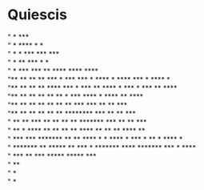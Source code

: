 # Quiescis

"      * ***                                                                              
			"    *  ****                    *                                       *                  
			"   *  *  ***                  ***                                     ***                 
			"  *  **   ***                  *                                       *                 
			" *  ***    *** **   ****                          ****                          ****      
			"**   **     **  **    ***  * ***        ***      * **** *    ****    ***       * **** *   
			"**   **     **  **     ****   ***      * ***    **  ****    * ***  *  ***     **  ****   
			"**   **     **  **      **     **     *   ***  ****        *   ****    **    ****         
			"**   **     **  **      **     **    **    ***   ***      **           **      ***        
			"**   **     **  **      **     **    ********      ***    **           **        ***      
			" **  ** *** **  **      **     **    *******         ***  **           **          ***    
			"  ** *   ****   **      **     **    **         ****  **  **           **     ****  **    
			"   ***     ***   ******* **    **    ****    * * **** *   ***     *    **    * **** *     
			"    ******* **    *****   **   *** *  *******     ****     *******     *** *    ****      
			"      ***   **                  ***    *****                *****       ***               
			"            **                                                                            
			"            *                                                                             
			"           *                                                                              
